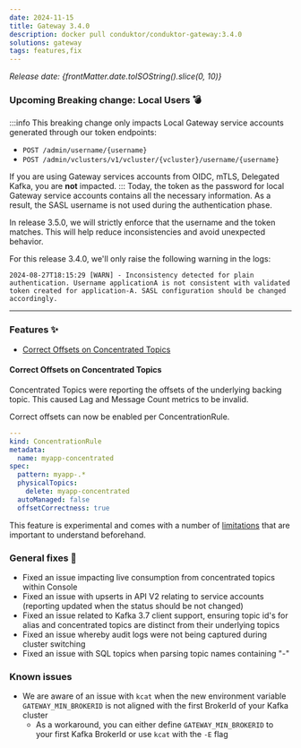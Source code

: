 ```yaml
---
date: 2024-11-15
title: Gateway 3.4.0
description: docker pull conduktor/conduktor-gateway:3.4.0
solutions: gateway
tags: features,fix
---
```


*Release date: {frontMatter.date.toISOString().slice(0, 10)}*

### Upcoming Breaking change: Local Users 💣
:::info
This breaking change only impacts Local Gateway service accounts generated through our token endpoints:
- `POST /admin/username/{username}`
- `POST /admin/vclusters/v1/vcluster/{vcluster}/username/{username}`

If you are using Gateway services accounts from OIDC, mTLS, Delegated Kafka, you are **not** impacted.
:::
Today, the token as the password for local Gateway service accounts contains all the necessary information. As a result, the SASL username is not used during the authentication phase.  

In release 3.5.0, we will strictly enforce that the username and the token matches. This will help reduce inconsistencies and avoid unexpected behavior.

For this release 3.4.0, we'll only raise the following warning in the logs:  
````
2024-08-27T18:15:29 [WARN] - Inconsistency detected for plain authentication. Username applicationA is not consistent with validated token created for application-A. SASL configuration should be changed accordingly.
````

***

### Features ✨

- [Correct Offsets on Concentrated Topics](#correct-offsets-on-concentrated-topics)

#### Correct Offsets on Concentrated Topics

Concentrated Topics were reporting the offsets of the underlying backing topic. This caused Lag and Message Count metrics to be invalid.

Correct offsets can now be enabled per ConcentrationRule.
````yaml
---
kind: ConcentrationRule
metadata:
  name: myapp-concentrated
spec:
  pattern: myapp-.*
  physicalTopics:
    delete: myapp-concentrated
  autoManaged: false
  offsetCorrectness: true
````

This feature is experimental and comes with a number of [limitations](/gateway/concepts/logical-topics/concentrated-topics#message-count--lag-offset-incorrectness) that are important to understand beforehand.


### General fixes 🔨

- Fixed an issue impacting live consumption from concentrated topics within Console
- Fixed an issue with upserts in API V2 relating to service accounts (reporting updated when the status should be not changed)
- Fixed an issue related to Kafka 3.7 client support, ensuring topic id's for alias and concentrated topics are distinct from their underlying topics
- Fixed an issue whereby audit logs were not being captured during cluster switching
- Fixed an issue with SQL topics when parsing topic names containing "-"


### Known issues
- We are aware of an issue with `kcat` when the new environment variable `GATEWAY_MIN_BROKERID` is not aligned with the first BrokerId of your Kafka cluster
  - As a workaround, you can either define `GATEWAY_MIN_BROKERID` to your first Kafka BrokerId or use `kcat` with the `-E` flag
